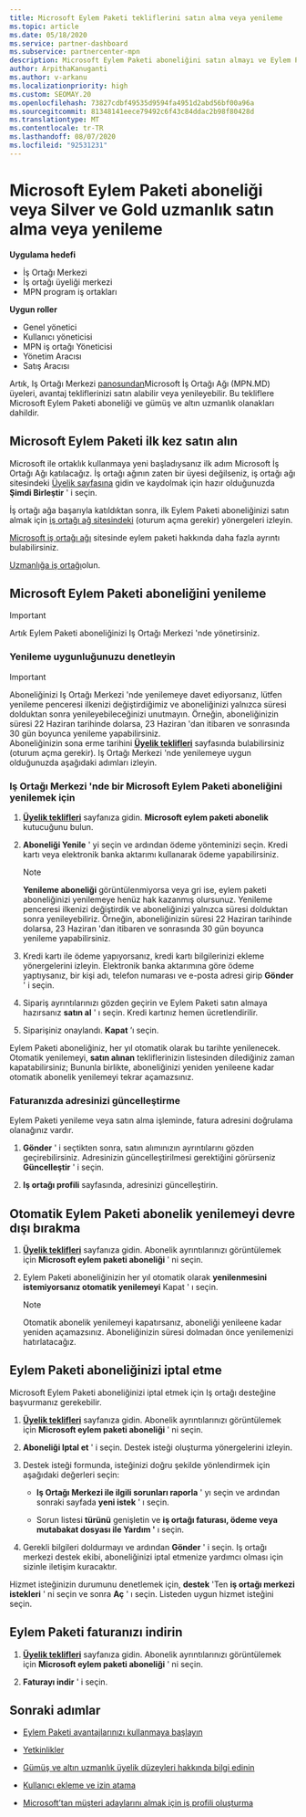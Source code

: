 ```yaml
---
title: Microsoft Eylem Paketi tekliflerini satın alma veya yenileme
ms.topic: article
ms.date: 05/18/2020
ms.service: partner-dashboard
ms.subservice: partnercenter-mpn
description: Microsoft Eylem Paketi aboneliğini satın almayı ve Eylem Paketi avantajları kullanmaya nasıl başlayacağınızı öğrenin. Ayrıca bkz. yenilemeyi, iptal etmeyi, faturanızı görüntülemeyi ve daha fazlasını öğrenin.
author: ArpithaKanuganti
ms.author: v-arkanu
ms.localizationpriority: high
ms.custom: SEOMAY.20
ms.openlocfilehash: 73827cdbf49535d9594fa4951d2abd56bf00a96a
ms.sourcegitcommit: 81348141eece79492c6f43c84ddac2b98f80428d
ms.translationtype: MT
ms.contentlocale: tr-TR
ms.lasthandoff: 08/07/2020
ms.locfileid: "92531231"
---
```

# <a name="buy-or-renew-a-microsoft-action-pack-subscription-or-silver-and-gold-competencies"></a>Microsoft Eylem Paketi aboneliği veya Silver ve Gold uzmanlık satın alma veya yenileme

**Uygulama hedefi**

- İş Ortağı Merkezi
- İş ortağı üyeliği merkezi
- MPN program iş ortakları

**Uygun roller**

- Genel yönetici
- Kullanıcı yöneticisi
- MPN iş ortağı Yöneticisi
- Yönetim Aracısı
- Satış Aracısı

Artık, Iş Ortağı Merkezi [panosundan](https://partner.microsoft.com/dashboard)Microsoft İş Ortağı Ağı (MPN.MD) üyeleri, avantaj tekliflerinizi satın alabilir veya yenileyebilir. Bu tekliflere Microsoft Eylem Paketi aboneliği ve gümüş ve altın uzmanlık olanakları dahildir.

## <a name="buy-microsoft-action-pack-for-the-first-time"></a>Microsoft Eylem Paketi ilk kez satın alın

Microsoft ile ortaklık kullanmaya yeni başladıysanız ilk adım Microsoft İş Ortağı Ağı katılacağız. İş ortağı ağının zaten bir üyesi değilseniz, iş ortağı ağı sitesindeki [Üyelik sayfasına](https://partner.microsoft.com/membership) gidin ve kaydolmak için hazır olduğunuzda **Şimdi Birleştir** ' i seçin. 

İş ortağı ağa başarıyla katıldıktan sonra, ilk Eylem Paketi aboneliğinizi satın almak için [iş ortağı ağ sitesindeki](https://partner.microsoft.com/membership/action-pack) (oturum açma gerekir) yönergeleri izleyin. 

[Microsoft iş ortağı ağı](https://partner.microsoft.com/membership/internal-use-software#simple-tab-content-3) sitesinde eylem paketi hakkında daha fazla ayrıntı bulabilirsiniz.

[Uzmanlığa iş ortağı](https://partner.microsoft.com/membership/competencies)olun. 

## <a name="renew-a-microsoft-action-pack-subscription"></a>Microsoft Eylem Paketi aboneliğini yenileme

>[!IMPORTANT]
>Artık Eylem Paketi aboneliğinizi Iş Ortağı Merkezi 'nde yönetirsiniz.

### <a name="check-your-renewal-eligibility"></a>Yenileme uygunluğunuzu denetleyin

>[!IMPORTANT]
>Aboneliğinizi Iş Ortağı Merkezi 'nde yenilemeye davet ediyorsanız, lütfen yenileme penceresi ilkenizi değiştirdiğimiz ve aboneliğinizi yalnızca süresi dolduktan sonra yenileyebileceğinizi unutmayın. Örneğin, aboneliğinizin süresi 22 Haziran tarihinde dolarsa, 23 Haziran 'dan itibaren ve sonrasında 30 gün boyunca yenileme yapabilirsiniz.       
>Aboneliğinizin sona erme tarihini [**Üyelik teklifleri**](https://partnercenter.microsoft.com/pcv/partnership/offers) sayfasında bulabilirsiniz (oturum açma gerekir). Iş Ortağı Merkezi 'nde yenilemeye uygun olduğunuzda aşağıdaki adımları izleyin.  

### <a name="to-renew-a-microsoft-action-pack-subscription-in-the-partner-center"></a>Iş Ortağı Merkezi 'nde bir Microsoft Eylem Paketi aboneliğini yenilemek için

1. [**Üyelik teklifleri**](https://partnercenter.microsoft.com/pcv/partnership/offers) sayfanıza gidin. **Microsoft eylem paketi abonelik** kutucuğunu bulun.  

2. **Aboneliği Yenile** ' yi seçin ve ardından ödeme yönteminizi seçin. Kredi kartı veya elektronik banka aktarımı kullanarak ödeme yapabilirsiniz.

    >[!NOTE]
    >**Yenileme aboneliği** görüntülenmiyorsa veya gri ise, eylem paketi aboneliğinizi yenilemeye henüz hak kazanmış olursunuz. Yenileme penceresi ilkenizi değiştirdik ve aboneliğinizi yalnızca süresi dolduktan sonra yenileyebiliriz. Örneğin, aboneliğinizin süresi 22 Haziran tarihinde dolarsa, 23 Haziran 'dan itibaren ve sonrasında 30 gün boyunca yenileme yapabilirsiniz.  

3. Kredi kartı ile ödeme yapıyorsanız, kredi kartı bilgilerinizi ekleme yönergelerini izleyin. Elektronik banka aktarımına göre ödeme yaptıysanız, bir kişi adı, telefon numarası ve e-posta adresi girip **Gönder** ' i seçin. 
     
4. Sipariş ayrıntılarınızı gözden geçirin ve Eylem Paketi satın almaya hazırsanız **satın al** ' ı seçin. Kredi kartınız hemen ücretlendirilir.

5. Siparişiniz onaylandı. **Kapat** ’ı seçin.

Eylem Paketi aboneliğiniz, her yıl otomatik olarak bu tarihte yenilenecek. Otomatik yenilemeyi, **satın alınan** tekliflerinizin listesinden dilediğiniz zaman kapatabilirsiniz; Bununla birlikte, aboneliğinizi yeniden yenileene kadar otomatik abonelik yenilemeyi tekrar açamazsınız. 

### <a name="update-your-bill-to-address"></a>Faturanızda adresinizi güncelleştirme

Eylem Paketi yenileme veya satın alma işleminde, fatura adresini doğrulama olanağınız vardır.

 1. **Gönder** ' i seçtikten sonra, satın alımınızın ayrıntılarını gözden geçirebilirsiniz. Adresinizin güncelleştirilmesi gerektiğini görürseniz **Güncelleştir** ' i seçin.
  
 1. **Iş ortağı profili** sayfasında, adresinizi güncelleştirin.

## <a name="turn-off-automatic-action-pack-subscription-renewal"></a>Otomatik Eylem Paketi abonelik yenilemeyi devre dışı bırakma

1. [**Üyelik teklifleri**](https://partnercenter.microsoft.com/pcv/partnership/offers) sayfanıza gidin.  Abonelik ayrıntılarınızı görüntülemek için **Microsoft eylem paketi aboneliği** ' ni seçin. 

2. Eylem Paketi aboneliğinizin her yıl otomatik olarak **yenilenmesini istemiyorsanız otomatik yenilemeyi** Kapat ' ı seçin. 

    >[!NOTE]
    >Otomatik abonelik yenilemeyi kapatırsanız, aboneliği yenileene kadar yeniden açamazsınız. Aboneliğinizin süresi dolmadan önce yenilemenizi hatırlatacağız.


## <a name="cancel-your-action-pack-subscription"></a>Eylem Paketi aboneliğinizi iptal etme

Microsoft Eylem Paketi aboneliğinizi iptal etmek için Iş ortağı desteğine başvurmanız gerekebilir.

1. [**Üyelik teklifleri**](https://partnercenter.microsoft.com/pcv/partnership/offers) sayfanıza gidin. Abonelik ayrıntılarınızı görüntülemek için **Microsoft eylem paketi aboneliği** ' ni seçin. 

3. **Aboneliği Iptal et** ' i seçin. Destek isteği oluşturma yönergelerini izleyin. 

4. Destek isteği formunda, isteğinizi doğru şekilde yönlendirmek için aşağıdaki değerleri seçin:

    -  **Iş Ortağı Merkezi ile ilgili sorunları raporla** ' yı seçin ve ardından sonraki sayfada **yeni istek** ' ı seçin.

    -  Sorun listesi **türünü** genişletin ve **iş ortağı faturası, ödeme veya mutabakat dosyası ile Yardım '** ı seçin. 

5. Gerekli bilgileri doldurmayı ve ardından **Gönder** ' i seçin. Iş ortağı merkezi destek ekibi, aboneliğinizi iptal etmenize yardımcı olması için sizinle iletişim kuracaktır.

Hizmet isteğinizin durumunu denetlemek için, **destek** 'Ten **iş ortağı merkezi istekleri** ' ni seçin ve sonra **Aç** ' ı seçin. Listeden uygun hizmet isteğini seçin.  

## <a name="download-your-action-pack-invoice"></a>Eylem Paketi faturanızı indirin

1. [**Üyelik teklifleri**](https://partnercenter.microsoft.com/pcv/partnership/offers) sayfanıza gidin. Abonelik ayrıntılarınızı görüntülemek için **Microsoft eylem paketi aboneliği** ' ni seçin. 

3. **Faturayı indir** ' i seçin.
 
## <a name="next-steps"></a>Sonraki adımlar

-   [Eylem Paketi avantajlarınızı kullanmaya başlayın](manage-your-partner-network-benefits.md)

-   [Yetkinlikler](learn-about-competencies.md)

-   [Gümüş ve altın uzmanlık üyelik düzeyleri hakkında bilgi edinin](https://partner.microsoft.com/membership/internal-use-software#simple-tab-content-2)

-   [Kullanıcı ekleme ve izin atama](create-user-accounts-and-set-permissions.md)

-   [Microsoft’tan müşteri adaylarını almak için iş profili oluşturma](create-a-marketing-profile.md)



